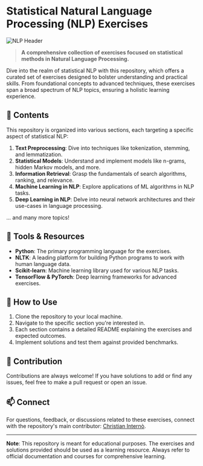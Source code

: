# Statistical Natural Language Processing (NLP) Exercises

![NLP Header](https://images.unsplash.com/photo-1542281286-9e0a16bb7366?ixlib=rb-1.2.1&auto=format&fit=crop&w=1350&q=80)

> **A comprehensive collection of exercises focused on statistical methods in Natural Language Processing.** 

Dive into the realm of statistical NLP with this repository, which offers a curated set of exercises designed to bolster understanding and practical skills. From foundational concepts to advanced techniques, these exercises span a broad spectrum of NLP topics, ensuring a holistic learning experience.

## 📘 Contents

This repository is organized into various sections, each targeting a specific aspect of statistical NLP:

1. **Text Preprocessing**: Dive into techniques like tokenization, stemming, and lemmatization.
2. **Statistical Models**: Understand and implement models like n-grams, hidden Markov models, and more.
3. **Information Retrieval**: Grasp the fundamentals of search algorithms, ranking, and relevance.
4. **Machine Learning in NLP**: Explore applications of ML algorithms in NLP tasks.
5. **Deep Learning in NLP**: Delve into neural network architectures and their use-cases in language processing.

... and many more topics!

## 🧰 Tools & Resources

- **Python**: The primary programming language for the exercises.
- **NLTK**: A leading platform for building Python programs to work with human language data.
- **Scikit-learn**: Machine learning library used for various NLP tasks.
- **TensorFlow & PyTorch**: Deep learning frameworks for advanced exercises.

## 📝 How to Use

1. Clone the repository to your local machine.
2. Navigate to the specific section you're interested in.
3. Each section contains a detailed README explaining the exercises and expected outcomes.
4. Implement solutions and test them against provided benchmarks.

## 🤝 Contribution

Contributions are always welcome! If you have solutions to add or find any issues, feel free to make a pull request or open an issue.

## 📫 Connect

For questions, feedback, or discussions related to these exercises, connect with the repository's main contributor: [Christian Internò](https://github.com/ChristianInterno).

---

**Note**: This repository is meant for educational purposes. The exercises and solutions provided should be used as a learning resource. Always refer to official documentation and courses for comprehensive learning.

